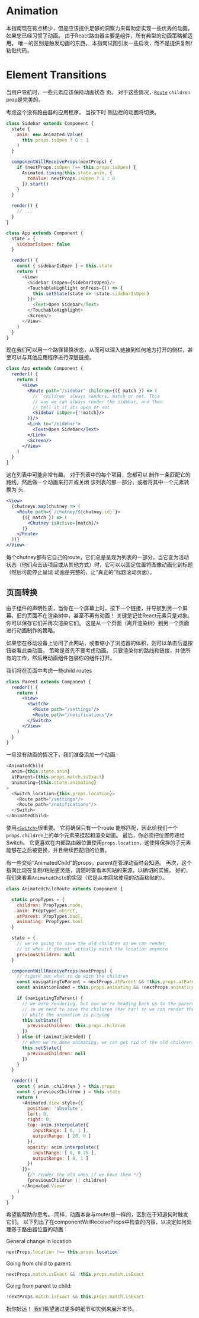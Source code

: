 # Animation

本指南现在有点稀少，但是应该提供足够的洞察力来帮助您实现一些优秀的动画，如果您已经习惯了动画。 由于React路由器主要是组件，所有典型的动画策略都适用。 唯一的区别是触发动画的东西。 本指南试图引发一些启发，而不是提供复制/粘贴代码。

# Element Transitions

当用户导航时，一些元素应该保持动画状态
页。 对于这些情况，[`Route`][Route] `children` prop是完美的。

考虑这个没有路由器的应用程序。 当按下<TouchableHighlight />时
侧边栏的动画将切换。

```js
class Sidebar extends Component {
  state {
    anim: new Animated.Value(
      this.props.isOpen ? 0 : 1
    )
  }

  componentWillReceiveProps(nextProps) {
    if (nextProps.isOpen !== this.props.isOpen) {
      Animated.timing(this.state.anim, {
        toValue: nextProps.isOpen ? 1 : 0
      }).start()
    }
  }

  render() {
    // ...
  }
}

class App extends Component {
  state = {
    sidebarIsOpen: false
  }

  render() {
    const { sidebarIsOpen } = this.state
    return (
      <View>
        <Sidebar isOpen={sidebarIsOpen}/>
        <TouchableHighlight onPress={() => {
          this.setState(state => !state.sidebarIsOpen)
        }}>
          <Text>Open Sidebar</Text>
        </TouchableHighlight>
        <Screen/>
      </View>
    )
  }
}
```

现在我们可以用一个路径替换状态，从而可以深入链接到任何地方打开的侧栏，甚至可以与其他应用程序进行深层链接。

```jsx
class App extends Component {
  render() {
    return (
      <View>
        <Route path="/sidebar" children={({ match }) => (
          // `children` always renders, match or not. This
          // way we can always render the sidebar, and then
          // tell it if its open or not
          <Sidebar isOpen={!!match}/>
        )}/>
        <Link to="/sidebar">
          <Text>Open Sidebar</Text>
        </Link>
        <Screen/>
      </View>
    )
  }
}
```

这在列表中可能非常有趣。 对于列表中的每个项目，您都可以
制作一条匹配它的路线，然后做一个动画来打开或关闭
该列表的那一部分，或者将其中一个元素转换为
头.

```jsx
<View>
  {chutneys.map(chutney => (
    <Route path={`/chutney/${chutney.id}`}>
      {({ match }) => (
        <Chutney isActive={match}/>
      )}
    </Route>
  ))}
</View>
```

每个chutney都有它自己的route，它们总是呈现为列表的一部分，当它变为活动状态（他们点击该项目或从其他方式）时，它可以以固定位置将图像动画化到标题（然后可能停止呈现 动画是完整的，让“真正的”标题滚动页面）。

## 页面转换

由于组件的声明性质，当你在一个屏幕上时，按下一个链接，并导航到另一个屏幕，旧的页面不在渲染树中，甚至不再有动画！ 关键是记住React元素只是对象。 你可以保存它们并再次渲染它们。 这是从一个页面（离开渲染树）到另一个页面进行动画制作的策略。

如果您在移动设备上访问了此网站，或者缩小了浏览器的体积，则可以单击后退按钮查看此类动画。 策略是首先不要考虑动画。 只要渲染你的路线和链接，并使所有的工作，然后用动画组件包装你的组件打开。

我们将在页面中考虑一些child routes

```jsx
class Parent extends Component {
  render() {
    return (
      <View>
        <Switch>
          <Route path="/settings"/>
          <Route path="/notifications"/>
        </Switch>
      </View>
    )
  }
}
```

一旦没有动画的情况下，我们准备添加一个动画.


```js
<AnimatedChild
  anim={this.state.anim}
  atParent={this.props.match.isExact}
  animating={this.state.animating}
>
  <Switch location={this.props.location}>
    <Route path="/settings"/>
    <Route path="/notifications"/>
  </Switch>
</AnimatedChild>
```

使用[`<Switch>`][Switch]很重要。 它将确保只有一个route 能够匹配，因此给我们一个`props.children`上的单个元素来挂起和渲染动画。 最后，你必须把位置传递给Switch。 它更喜欢在内部路由器位置使用`props.location`，这使得保存的子元素能够在之后被更换，并且继续匹配旧的位置。

有一些交给“AnimatedChild”的props，parent在管理动画时会知道。 再次，这个指南比现在复制/粘贴更灵感，请随时查看本网站的来源，以确切的实施。 好的，我们来看看`AnimatedChild`的实现（它是从本网站使用的动画粘贴的）。

```js
class AnimatedChildRoute extends Component {

  static propTypes = {
    children: PropTypes.node,
    anim: PropTypes.object,
    atParent: PropTypes.bool,
    animating: PropTypes.bool
  }

  state = {
    // we're going to save the old children so we can render
    // it when it doesnt' actually match the location anymore
    previousChildren: null
  }

  componentWillReceiveProps(nextProps) {
    // figure out what to do with the children
    const navigatingToParent = nextProps.atParent && !this.props.atParent
    const animationEnded = this.props.animating && !nextProps.animating

    if (navigatingToParent) {
      // we were rendering, but now we're heading back up to the parent,
      // so we need to save the children (har har) so we can render them
      // while the animation is playing
      this.setState({
        previousChildren: this.props.children
      })
    } else if (animationEnded) {
      // When we're done animating, we can get rid of the old children.
      this.setState({
        previousChildren: null
      })
    }
  }

  render() {
    const { anim, children } = this.props
    const { previousChildren } = this.state
    return (
      <Animated.View style={{
        position: 'absolute',
        left: 0,
        right: 0,
        top: anim.interpolate({
          inputRange: [ 0, 1 ],
          outputRange: [ 20, 0 ]
        }),
        opacity: anim.interpolate({
          inputRange: [ 0, 0.75 ],
          outputRange: [ 0, 1 ]
        })
      }}>
        {/* render the old ones if we have them */}
        {previousChildren || children}
      </Animated.View>
    )
  }
}
```

希望能帮助你思考。 同样，动画本身与router是一样的，区别在于知道何时触发它们。 以下列出了在componentWillReceiveProps中检查的内容，以决定如何处理基于路由器位置的动画：

General change in location

```js
nextProps.location !== this.props.location`
```

Going from child to parent:

```js
nextProps.match.isExact && !this.props.match.isExact
```

Going from parent to child:

```js
!nextProps.match.isExact && this.props.match.isExact
```

祝你好运！ 我们希望通过更多的细节和实例来展开本节。

  [Route]:../api/Route.md
  [Switch]:../api/Switch.md
